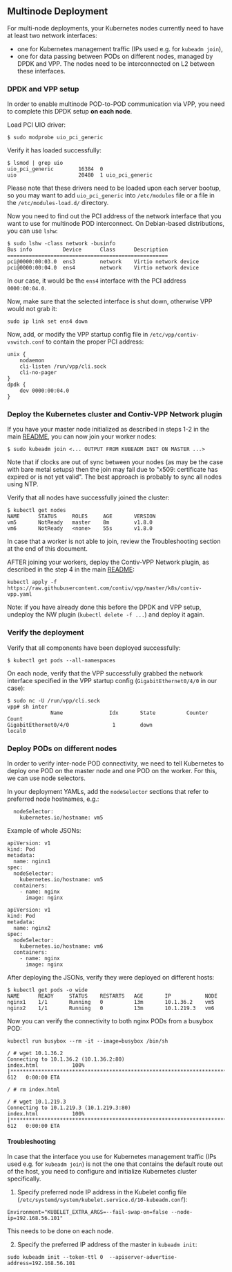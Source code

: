 ## Multinode Deployment

For multi-node deployments, your Kubernetes nodes currently need to have at least two network interfaces:
 - one for Kubernetes management traffic (IPs used e.g. for `kubeadm join`),
 - one for data passing between PODs on different nodes, managed by DPDK and VPP. The nodes need to
 be interconnected on L2 between these interfaces.
 

### DPDK and VPP setup
In order to enable multinode POD-to-POD communication via VPP, you need to complete this 
DPDK setup **on each node**.

Load PCI UIO driver:
```
$ sudo modprobe uio_pci_generic
```

Verify it has loaded successfully:
```
$ lsmod | grep uio
uio_pci_generic        16384  0
uio                    20480  1 uio_pci_generic
```
Please note that these drivers need to be loaded upon each server bootup, so you may want to add
`uio_pci_generic` into `/etc/modules` file or a file in the `/etc/modules-load.d/` directory.

Now you need to find out the PCI address of the network interface that you want to use for multinode
POD interconnect. On Debian-based distributions, you can use `lshw`:

```
$ sudo lshw -class network -businfo
Bus info          Device      Class      Description
====================================================
pci@0000:00:03.0  ens3        network    Virtio network device
pci@0000:00:04.0  ens4        network    Virtio network device
```

In our case, it would be the `ens4` interface with the PCI address `0000:00:04.0`.

Now, make sure that the selected interface is shut down, otherwise VPP would not grab it:
```
sudo ip link set ens4 down
```

Now, add, or modify the VPP startup config file in `/etc/vpp/contiv-vswitch.conf` 
to contain the proper PCI address:
```
unix {
    nodaemon
    cli-listen /run/vpp/cli.sock
    cli-no-pager
}
dpdk {
    dev 0000:00:04.0
}
```


### Deploy the Kubernetes cluster and Contiv-VPP Network plugin
If you have your master node initialized as described in steps 1-2 in the main [README](../README.md),
you can now join your worker nodes:

```
$ sudo kubeadm join <... OUTPUT FROM KUBEADM INIT ON MASTER ...>
```

Note that if clocks are out of sync between your nodes (as may be the case with bare metal setups) then the join may fail due to "x509: certificate has expired or is not yet valid".    The best approach is probably to sync all nodes using NTP.

Verify that all nodes have successfully joined the cluster:
```
$ kubectl get nodes
NAME      STATUS     ROLES     AGE       VERSION
vm5       NotReady   master    8m        v1.8.0
vm6       NotReady   <none>    55s       v1.8.0
```

In case that a worker is not able to join, review the Troubleshooting section at the end of this document.


AFTER joining your workers, deploy the Contiv-VPP Network plugin, as described in the step 4 
in the main [README](../README.md):

```
kubectl apply -f https://raw.githubusercontent.com/contiv/vpp/master/k8s/contiv-vpp.yaml
```
Note: if you have already done this before the DPDK and VPP setup, undeploy the NW plugin 
(`kubectl delete -f ...`) and deploy it again.


### Verify the deployment
Verify that all components have been deployed successfully:
```
$ kubectl get pods --all-namespaces
```

On each node, verify that the VPP successfully grabbed the network interface specified 
in the VPP startup config (`GigabitEthernet0/4/0` in our case):
```
$ sudo nc -U /run/vpp/cli.sock
vpp# sh inter
              Name               Idx       State          Counter          Count     
GigabitEthernet0/4/0              1        down      
local0  
```

### Deploy PODs on different nodes
In order to verify inter-node POD connectivity, we need to tell Kubernetes to deploy
one POD on the master node and one POD on the worker. For this, we can use node selectors.

In your deployment YAMLs, add the `nodeSelector` sections that refer to preferred node hostnames, e.g.:
```
  nodeSelector:
    kubernetes.io/hostname: vm5
```

Example of whole JSONs:
```
apiVersion: v1
kind: Pod
metadata:
  name: nginx1
spec:
  nodeSelector:
    kubernetes.io/hostname: vm5
  containers:
    - name: nginx
      image: nginx
```

```
apiVersion: v1
kind: Pod
metadata:
  name: nginx2
spec:
  nodeSelector:
    kubernetes.io/hostname: vm6
  containers:
    - name: nginx
      image: nginx
```

After deploying the JSONs, verify they were deployed on different hosts:
```
$ kubectl get pods -o wide
NAME      READY     STATUS    RESTARTS   AGE       IP           NODE
nginx1    1/1       Running   0          13m       10.1.36.2    vm5
nginx2    1/1       Running   0          13m       10.1.219.3   vm6
```

Now you can verify the connectivity to both nginx PODs from a busybox POD:
```
kubectl run busybox --rm -it --image=busybox /bin/sh

/ # wget 10.1.36.2
Connecting to 10.1.36.2 (10.1.36.2:80)
index.html           100% |*******************************************************************************************************************************************************************|   612   0:00:00 ETA

/ # rm index.html 

/ # wget 10.1.219.3
Connecting to 10.1.219.3 (10.1.219.3:80)
index.html           100% |*******************************************************************************************************************************************************************|   612   0:00:00 ETA
```

#### Troubleshooting
In case that the interface you use for Kubernetes management traffic (IPs used e.g. for `kubeadm join`)
is not the one that contains the default route out of the host, you need to configure 
and initialize Kubernetes cluster specifically.

1. Specify preferred node IP address in the Kubelet config file
(`/etc/systemd/system/kubelet.service.d/10-kubeadm.conf`):
```
Environment="KUBELET_EXTRA_ARGS=--fail-swap-on=false --node-ip=192.168.56.101"
```
This needs to be done on each node.

2. Specify the preferred IP address of the master in `kubeadm init`:
```
sudo kubeadm init --token-ttl 0  --apiserver-advertise-address=192.168.56.101
```
